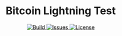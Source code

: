 <h1 align="center">
  Bitcoin Lightning Test
</h1>
<p align="center">
  <a href="https://travis-ci.com/github/andreashuber69/blt">
    <img src="https://travis-ci.com/andreashuber69/blt.svg?branch=master" alt="Build">
  </a>
  <a href="https://github.com/andreashuber69/blt/issues">
    <img src="https://img.shields.io/github/issues-raw/andreashuber69/blt.svg" alt="Issues">
  </a>
  <a href="https://github.com/andreashuber69/blt/blob/develop/LICENSE">
    <img src="https://img.shields.io/github/license/andreashuber69/blt.svg" alt="License">
  </a>
</p>
